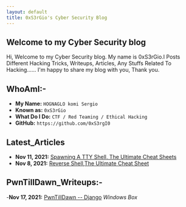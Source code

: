```yaml
---
layout: default
title: 0xS3rGio's Cyber Security Blog
---
```


## **Welcome to my Cyber Security blog**

Hi, Welcome to my Cyber Security blog. My name is 0xS3rGio.I Posts Different Hacking Tricks, Writeups, Articles, Any Stuffs Related To Hacking...... I'm happy to share my blog with you, Thank you.

## WhoAmI:-

- **My Name:**    `HOGNAGLO komi Sergio`
- **Known as:**   `0xS3rGio`
- **What Do I Do:**  `CTF / Red Teaming / Ethical Hacking`
- **GitHub:**     `https://github.com/0xS3rgI0`

## **Latest_Articles**

- **Nov 11, 2021:** [Spawning A TTY Shell, The Ultimate Cheat Sheets](https://0xS3rgI0.github.io/posts/Ttyshells.html)
- **Nov 8, 2021:** [Reverse Shell,The Ultimate Cheat Sheet](https://0xS3rgI0.github.io/posts/Revshell.html)



## **PwnTillDawn_Writeups:-**

-**Nov 17, 2021:** [PwnTillDawn -- Django](https://0xS3rgI0.github.io/posts/Django.html) *Windows Box*















